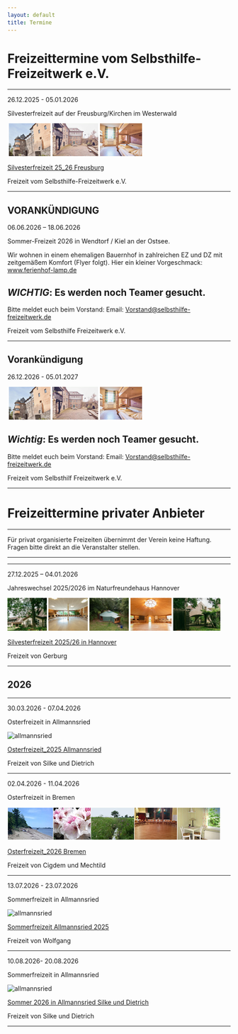 ```yaml
---
layout: default
title: Termine
---
```

# Freizeittermine vom Selbsthilfe-Freizeitwerk e.V.

--------------------------------------------------------------------------------------------------

26.12.2025 - 05.01.2026

Silvesterfreizeit auf der Freusburg/Kirchen im Westerwald

![Winterfreizeit Freusburg Bilder](/images/Freusburg.png)

[Silvesterfreizeit 25_26 Freusburg](pdf/Silvester-Freizeit2025_26Freusburg.pdf)

Freizeit vom Selbsthilfe-Freizeitwerk e.V.

--------------------------------------------------------------------------------------------------

## VORANKÜNDIGUNG 

06.06.2026 – 18.06.2026

Sommer-Freizeit 2026 in Wendtorf / Kiel an der Ostsee.

Wir wohnen in einem ehemaligen Bauernhof in zahlreichen EZ und DZ mit zeitgemäßem Komfort (Flyer folgt).
Hier ein kleiner Vorgeschmack: www.ferienhof-lamp.de

## ***WICHTIG***: Es werden noch Teamer gesucht. 
Bitte meldet euch beim Vorstand: Email: Vorstand@selbsthilfe-freizeitwerk.de

Freizeit vom Selbsthilfe Freizeitwerk e.V. 

---------------------------------------------------------------------------------------------------

## Vorankündigung

26.12.2026 - 05.01.2027 

![Winterfreizeit Freusburg Bilder](/images/Freusburg.png) 

## ***Wichtig***: Es werden noch Teamer gesucht.
Bitte meldet euch beim Vorstand: Email: Vorstand@selbsthilfe-freizeitwerk.de

Freizeit vom Selbsthilf Freizeitwerk e.V.

---------------------------------------------------------------------------------------------------

# Freizeittermine privater Anbieter

---------------------------------------------------------------------------------------------------

Für privat organisierte Freizeiten übernimmt der Verein keine Haftung. Fragen bitte direkt an die Veranstalter stellen.

------------------------------------------------------------------------------------------------------

------------------------------------------------------------------------------------------------------

27.12.2025 – 04.01.2026 

Jahreswechsel 2025/2026 im Naturfreundehaus Hannover

![Silvesterfreizeit Hannover Bilder](/images/Hannover_Leiste.png)

[Silvesterfreizeit 2025/26 in Hannover](pdf/EinladungJahreswechsel2025-2026imNaturfreundehausHannover.pdf)

Freizeit von Gerburg

---------------------------------------------------------------------------------------------------------------

## 2026 ##

---------------------------------------------------------------------------------------------------------------

30.03.2026 - 07.04.2026

Osterfreizeit in Allmannsried

![allmannsried](/images/allmansried.jpeg)

[Osterfreizeit_2025 Allmannsried](pdf/AusschreibungOsterfreizeit_26.pdf)   

Freizeit von Silke und Dietrich

--------------------------------------------------------------------------------------------------------------

02.04.2026 - 11.04.2026

Osterfreizeit in Bremen

![Leiste Bremen](/images/Leiste_Ostern_neuab10.3.23.jpg)

[Osterfreizeit_2026 Bremen](pdf/EinladungOstern2026.pdff)

Freizeit von Cigdem und Mechtild

--------------------------------------------------------------------------------------------------------------

13.07.2026 - 23.07.2026  

Sommerfreizeit in Allmannsried

![allmannsried](/images/allmansried.jpeg)

[Sommerfreizeit Allmannsried 2025](pdf/A_Freizeit2026.pdf)

Freizeit von Wolfgang

---------------------------------------------------------------------------------------------------------------

10.08.2026- 20.08.2026

Sommerfreizeit in Allmannsried

![allmannsried](/images/allmansried.jpeg)

[Sommer 2026 in Allmannsried Silke und Dietrich](pdf/Sommerfreizeit26.Stand.pdf)

Freizeit von  Silke und Dietrich

---------------------------------------------------------------------------------------------------------------









